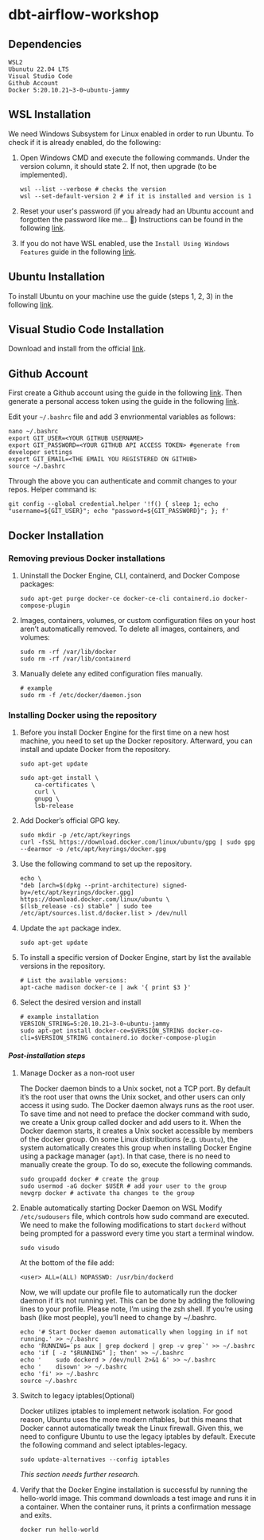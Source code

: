 # dbt-airflow-workshop

## Dependencies

```
WSL2
Ubunutu 22.04 LTS
Visual Studio Code
Github Account
Docker 5:20.10.21~3-0~ubuntu-jammy
```

## WSL Installation

We need Windows Subsystem for Linux enabled in order to run Ubuntu. To check if it is already enabled, do the following:
1. Open Windows CMD and execute the following commands. Under the version column, it should state 2. If not, then upgrade (to be implemented).

    ```
    wsl --list --verbose # checks the version
    wsl --set-default-version 2 # if it is installed and version is 1
    ```

2. Reset your user's password (if you already had an Ubuntu account and forgotten the password like me... 🥶)
Instructions can be found in the following [link](https://itsfoss.com/reset-linux-password-wsl/).

3. If you do not have WSL enabled, use the `Install Using Windows Features` guide in the following [link](https://techcommunity.microsoft.com/t5/windows-11/how-to-install-the-linux-windows-subsystem-in-windows-11/m-p/2701207).

## Ubuntu Installation

To install Ubuntu on your machine use the guide (steps 1, 2, 3) in the following [link](https://ubuntu.com/tutorials/install-ubuntu-on-wsl2-on-windows-11-with-gui-support#3-download-ubuntu).

## Visual Studio Code Installation

Download and install from the official [link](https://code.visualstudio.com/download).

## Github Account

First create a Github account using the guide in the following [link](https://learn.microsoft.com/en-us/visualstudio/version-control/git-create-github-account?view=vs-2022).
Then generate a personal access token using the guide in the following [link](https://docs.github.com/en/enterprise-server@3.4/authentication/keeping-your-account-and-data-secure/creating-a-personal-access-token).

Edit your `~/.bashrc` file and add 3 envrionmental variables as follows:

```
nano ~/.bashrc
export GIT_USER=<YOUR GITHUB USERNAME>
export GIT_PASSWORD=<YOUR GITHUB API ACCESS TOKEN> #generate from developer settings
export GIT_EMAIL=<THE EMAIL YOU REGISTERED ON GITHUB>
source ~/.bashrc
```

Through the above you can authenticate and commit changes to your repos. Helper command is:

```
git config --global credential.helper '!f() { sleep 1; echo "username=${GIT_USER}"; echo "password=${GIT_PASSWORD}"; }; f'
```

## Docker Installation

### Removing previous Docker installations

1. Uninstall the Docker Engine, CLI, containerd, and Docker Compose packages:

    ```
    sudo apt-get purge docker-ce docker-ce-cli containerd.io docker-compose-plugin
    ```

2. Images, containers, volumes, or custom configuration files on your host aren’t automatically removed. To delete all images, containers, and volumes:

    ```
    sudo rm -rf /var/lib/docker
    sudo rm -rf /var/lib/containerd
    ```

3. Manually delete any edited configuration files manually.

    ```
    # example
    sudo rm -f /etc/docker/daemon.json
    ```

### Installing Docker using the repository

1. Before you install Docker Engine for the first time on a new host machine, you need to set up the Docker repository. Afterward, you can install and update Docker from the repository.

    ```
    sudo apt-get update

    sudo apt-get install \
        ca-certificates \
        curl \
        gnupg \
        lsb-release
    ```

2. Add Docker’s official GPG key.

    ```
    sudo mkdir -p /etc/apt/keyrings
    curl -fsSL https://download.docker.com/linux/ubuntu/gpg | sudo gpg --dearmor -o /etc/apt/keyrings/docker.gpg
    ```

3. Use the following command to set up the repository.

    ```
    echo \
    "deb [arch=$(dpkg --print-architecture) signed-by=/etc/apt/keyrings/docker.gpg] https://download.docker.com/linux/ubuntu \
    $(lsb_release -cs) stable" | sudo tee /etc/apt/sources.list.d/docker.list > /dev/null
    ```

4. Update the `apt` package index.

    ```
    sudo apt-get update
    ```

5. To install a specific version of Docker Engine, start by list the available versions in the repository.

    ```
    # List the available versions:
    apt-cache madison docker-ce | awk '{ print $3 }'
    ```

6. Select the desired version and install

    ```
    # example installation
    VERSION_STRING=5:20.10.21~3-0~ubuntu-jammy
    sudo apt-get install docker-ce=$VERSION_STRING docker-ce-cli=$VERSION_STRING containerd.io docker-compose-plugin
    ```

#### *Post-installation steps*

1. Manage Docker as a non-root user

    The Docker daemon binds to a Unix socket, not a TCP port. By default it’s the root user that owns the Unix socket, and other users can only access it using sudo. The Docker daemon always runs as the root user.
    To save time and not need to preface the docker command with sudo, we create a Unix group called docker and add users to it. When the Docker daemon starts, it creates a Unix socket accessible by members of the docker group. On some Linux distributions (e.g. `Ubuntu`), the system automatically creates this group when installing Docker Engine using a package manager (`apt`). In that case, there is no need to manually create the group. To do so, execute the following commands.

    ```
    sudo groupadd docker # create the group
    sudo usermod -aG docker $USER # add your user to the group
    newgrp docker # activate tha changes to the group
    ```

2. Enable automatically starting Docker Daemon on WSL
    Modify `/etc/sudousers` file, which controls how sudo command are executed. We need to make the following modifications to start `dockerd` without being prompted for a password every time you start a terminal window.

    ```
    sudo visudo
    ```

    At the bottom of the file add:

    ```
    <user> ALL=(ALL) NOPASSWD: /usr/bin/dockerd
    ```

    Now, we will update our profile file to automatically run the docker daemon if it’s not running yet. This can be done by adding the following lines to your profile. Please note, I’m using the zsh shell. If you’re using bash (like most people), you’ll need to change by ~/.bashrc.

    ```
    echo '# Start Docker daemon automatically when logging in if not running.' >> ~/.bashrc
    echo 'RUNNING=`ps aux | grep dockerd | grep -v grep`' >> ~/.bashrc
    echo 'if [ -z "$RUNNING" ]; then' >> ~/.bashrc
    echo '    sudo dockerd > /dev/null 2>&1 &' >> ~/.bashrc
    echo '    disown' >> ~/.bashrc
    echo 'fi' >> ~/.bashrc
    source ~/.bashrc
    ```

4. Switch to legacy iptables(Optional)

    Docker utilizes iptables to implement network isolation. For good reason, Ubuntu uses the more modern nftables, but this means that Docker cannot automatically tweak the Linux firewall. Given this, we need to configure Ubuntu to use the legacy iptables by default. Execute the following command and select iptables-legacy.

    ```
    sudo update-alternatives --config iptables
    ```

    *This section needs further research.*

3. Verify that the Docker Engine installation is successful by running the hello-world image. This command downloads a test image and runs it in a container. When the container runs, it prints a confirmation message and exits.

    ```
    docker run hello-world
    ```
